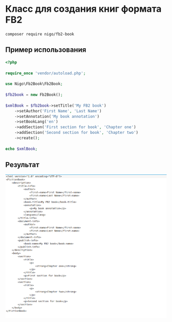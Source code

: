 # Класс для создания книг формата FB2

```
composer require nigo/fb2-book
```

## Пример использования

```php
<?php

require_once 'vendor/autoload.php';

use Nigo\Fb2Book\Fb2Book;

$fb2book = new Fb2Book();

$xmlBook = $fb2book->setTitle('My FB2 book')
    ->setAuthor('First Name', 'Last Name')
    ->setAnnotation('My book annotation')
    ->setBookLang('en')
    ->addSection('First section for book', 'Chapter one')
    ->addSection('Second section for book', 'Chapter two')
    ->create();

echo $xmlBook;
```

## Результат

![](./docs/images/fb2-book-xml.png)